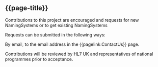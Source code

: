 ## {{page-title}}

Contributions to this project are encouraged and requests for new NamingSystems or to get existing NamingSystems 

Requests can be submitted in the following ways:

By email, to the email address in the {{pagelink:ContactUs}} page.

Contributions will be reviewed by HL7 UK and representatives of national programmes prior to acceptance.

